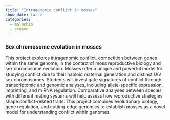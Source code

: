 ```yaml
---
title: "Intragenomic conflict in mosses"
show_date: false
categories:
  - molecbio
  - ecoevo
---
```


### Sex chromosome evolution in mosses

This project explores intragenomic conflict, competition between genes within the same genome, in the context of moss reproductive biology and sex chromosome evolution. Mosses offer a unique and powerful model for studying conflict due to their haploid maternal generation and distinct U/V sex chromosomes. Students will investigate signatures of conflict through transcriptomic and genomic analyses, including allele-specific expression, imprinting, and miRNA regulation. Comparative analyses between species with different mating systems will help assess how reproductive strategies shape conflict-related traits. This project combines evolutionary biology, gene regulation, and cutting-edge genomics to establish mosses as a novel model for understanding conflict within genomes.
